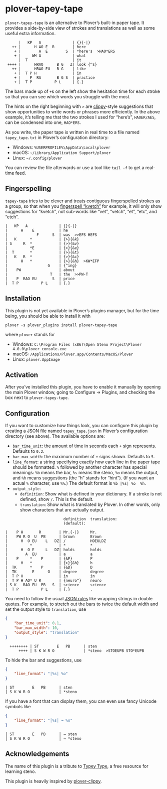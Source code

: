 # plover-tapey-tape

`plover-tapey-tape` is an alternative to Plover’s built-in paper tape.
It provides a side-by-side view of strokes and translations as well as
some useful extra information.

```
      |   KP   A              | {}{-|}
   ++ |      H AO E  R        | here
    + |        A  E        S  | *here's  >HAO*ERS
    + |     WH A              | what
      |  T                    | it
 ++++ |      HRAO      B G   Z| look {^s}
   ++ |      HRAO EU   B G    | like
    + |  T P H                | in
    + |    P  RA       B G S  | practice
    + |  T P          P L     | {.}
```

The bars made up of `+`s on the left show the hesitation time for each
stroke so that you can see which words you struggle with the most.

The hints on the right beginning with `>` are
[clippy](https://github.com/tckmn/plover_clippy)-style suggestions
that show opportunities to write words or phrases more efficiently.
In the above example, it’s telling me that the two strokes I used for
“here’s”, `HAOER/AES`, can be condensed into one, `HAO*ERS`.

As you write, the paper tape is written in real time to a file named
`tapey_tape.txt` in Plover’s configuration directory:

- Windows: `%USERPROFILE%\AppData\Local\plover`
- macOS: `~/Library/Application Support/plover`
- Linux: `~/.config/plover`

You can review the file afterwards or use a tool like `tail -f` to
get a real-time feed.

## Fingerspelling

`tapey-tape` tries to be clever and treats contiguous fingerspelled
strokes as a group, so that when you
[fingerspell “kvetch”](https://www.youtube.com/watch?v=DIfjztBuBc8)
for example, it will only show suggestions for “kvetch”, not sub-words
like “vet”, “vetch”, “et”, “etc”, and “etch”.

```
|   KP   A              | {}{-|}
|      H    E           | he
|             F      S  | was  >>EFS HEFS
|   K      *            | {>}{&k}
| S     R  *            | {>}{&v}
|          *E           | {>}{&e}
|  T       *            | {>}{&t}
|   K   R  *            | {>}{&c}
|      H   *            | {>}{&h}  >KW*EFP
|                  G    | {^ing}
|    PW                 | about
|                   T   | the  >>PW-T
|    P  RAO EU       S  | price
|  T P          P L     | {.}
```

## Installation

This plugin is not yet available in Plover’s plugins manager,
but for the time being, you should be able to install it with

```
plover -s plover_plugins install plover-tapey-tape
```

where `plover` stands for

- Windows: `C:\Program Files (x86)\Open Steno Project\Plover 4.0.0\plover_console.exe`
- macOS: `/Applications/Plover.app/Contents/MacOS/Plover`
- Linux: `plover.AppImage`

## Activation

After you’ve installed this plugin, you have to enable it manually
by opening the main Plover window, going to Configure → Plugins, and
checking the box next to `plover-tapey-tape`.

## Configuration

If you want to customize how things look, you can configure this plugin
by creating a JSON file named `tapey_tape.json` in Plover’s
configuration directory (see above). The available options are:

- `bar_time_unit`: the amount of time in seconds each `+` sign represents.
  Defaults to `0.2`.
- `bar_max_width`: the maximum number of `+` signs shown. Defaults to `5`.
- `line_format`: a string specifying exactly how each line in the paper
  tape should be formatted. `%` followed by another character has
  special meanings: `%b` means the bar, `%s` means the steno, `%o` means
  the output, and `%h` means suggestions (the “h” stands for “hint”).
  (If you want an actual `%` character, use `%%`.) The default format is
  `%b |%s| %o  %h`.
- `output_style`:
    - `definition`: Show what is defined in your dictionary. If a stroke
      is not defined, show `/`. This is the default.
    - `translation`: Show what is translated by Plover. In other words,
      only show characters that are actually output.

```
                          definition  translation:
                          (default):

|    P H       R        | Mr.{-|}     Mr.
|    PW R O  U  PB      | brown       Brown
|      H  O EU    L   DZ| /           HOEULDZ
|          *            | *           *
|      H  O E     L   DZ| holds       holds
|        A  EU          | a           a
|    P     *    P       | {&P}        P
|      H   *            | {>}{&h}     h
|  TK      *    P       | {&D}        D
|  TK       E      G    | degree      degree
|  T P H                | in          in
|  T P H AO* U R        | {neuro^}    neuro
| S K   RAO EU  PB   S  | science     science
|  T P          P L     | {.}         .
```

You need to follow the usual
[JSON rules](https://www.json.org/json-en.html)
like wrapping strings in double quotes. For example, to stretch out
the bars to twice the default width and set the output style to
`translation`, use

```json
{
    "bar_time_unit": 0.1,
    "bar_max_width": 10,
    "output_style": "translation"
}
```

```
  ++++++++ | ST        E   PB      | sten
      ++++ | S K W R O             | *steno  >STOEUPB STO*EUPB
```

To hide the bar and suggestions, use

```json
{
    "line_format": "|%s| %o"
}
```

```
| ST        E   PB      | sten
| S K W R O             | *steno
```

If you have a font that can display them, you can even use fancy
Unicode symbols like

```json
{
    "line_format": "│%s│ → %o"
}
```

```
│ ST        E   PB      │ → sten
│ S K W R O             │ → *steno
```

## Acknowledgements

The name of this plugin is a tribute to
[Typey Type](https://didoesdigital.com/typey-type/),
a free resource for learning steno.

This plugin is heavily inspired by
[plover-clippy](https://github.com/tckmn/plover_clippy).
